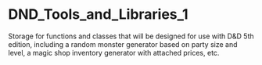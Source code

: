# DND_Tools_and_Libraries_1
Storage for functions and classes that will be designed for use with D&amp;D 5th edition, including a random monster generator based on party size and level, a magic shop inventory generator with attached prices, etc. 
